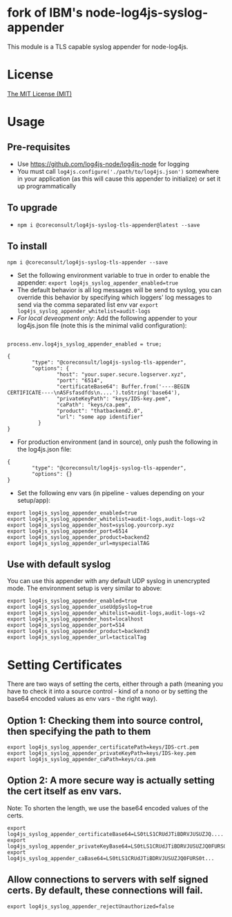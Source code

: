 # fork of IBM's node-log4js-syslog-appender

This module is a TLS capable syslog appender for node-log4js.

# License

[The MIT License (MIT)](LICENSE.txt)

# Usage

## Pre-requisites
- Use https://github.com/log4js-node/log4js-node for logging
- You must call `log4js.configure('./path/to/log4js.json')` somewhere in your application (as this will cause this appender to initialize) or set it up programmatically

## To upgrade
- `npm i @coreconsult/log4js-syslog-tls-appender@latest --save`

## To install
`npm i @coreconsult/log4js-syslog-tls-appender --save`
- Set the following environment variable to true in order to enable the appender: `export log4js_syslog_appender_enabled=true`
- The default behavior is all log messages will be send to syslog, you can override this behavior by
specifying which loggers' log messages to send via the comma separated list env var `export log4js_syslog_appender_whitelist=audit-logs`
- *For local deveopment only*: Add the following appender to your log4js.json file (note this is the minimal valid configuration):
```

process.env.log4js_syslog_appender_enabled = true;

{
        "type": "@coreconsult/log4js-syslog-tls-appender",
        "options": {
                "host": "your.super.secure.logserver.xyz",
                "port": "6514",
                "certificateBase64": Buffer.from('----BEGIN CERTIFICATE----\nASFsfasdfds\n....').toString('base64'),
                "privateKeyPath": "keys/IDS-key.pem",
                "caPath": "keys/ca.pem",
                "product": "thatbackend2.0",
                "url": "some app identifier"
          }
}
```
- For production environment (and in source), only push the following in the log4js.json file:
```
{
        "type": "@coreconsult/log4js-syslog-tls-appender",
        "options": {}
}
```
- Set the following env vars (in pipeline - values depending on your setup/app):
```
export log4js_syslog_appender_enabled=true
export log4js_syslog_appender_whitelist=audit-logs,audit-logs-v2
export log4js_syslog_appender_host=syslog.yourcorp.xyz
export log4js_syslog_appender_port=6514
export log4js_syslog_appender_product=backend2
export log4js_syslog_appender_url=myspecialTAG
```

## Use with default syslog

You can use this appender with any default UDP syslog in unencrypted mode.  The environment setup is very similar to above:

```
export log4js_syslog_appender_enabled=true
export log4js_syslog_appender_useUdpSyslog=true
export log4js_syslog_appender_whitelist=audit-logs,audit-logs-v2
export log4js_syslog_appender_host=localhost
export log4js_syslog_appender_port=514
export log4js_syslog_appender_product=backend3
export log4js_syslog_appender_url=tacticalTag
```


# Setting Certificates
There are two ways of setting the certs, either through a path (meaning you have to check it into a source control - kind of a nono or by setting the base64 encoded values as env vars - the right way).

## Option 1: Checking them into source control, then specifying the path to them
```
export log4js_syslog_appender_certificatePath=keys/IDS-crt.pem
export log4js_syslog_appender_privateKeyPath=keys/IDS-key.pem
export log4js_syslog_appender_caPath=keys/ca.pem
```

## Option 2: A more secure way is actually setting the cert itself as env vars.
Note: To shorten the length, we use the base64 encoded values of the certs.
```
export log4js_syslog_appender_certificateBase64=LS0tLS1CRUdJTiBDRVJUSUZJQ....
export log4js_syslog_appender_privateKeyBase64=LS0tLS1CRUdJTiBDRVJUSUZJQ0FURS0t...
export log4js_syslog_appender_caBase64=LS0tLS1CRUdJTiBDRVJUSUZJQ0FURS0t...
```

## Allow connections to servers with self signed certs.  By default, these connections will fail.
```
export log4js_syslog_appender_rejectUnauthorized=false
```
